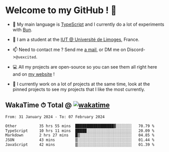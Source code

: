 # Welcome to my GitHub ! 🌃

- 🔭 My main language is [TypeScript](https://www.typescriptlang.org/) and I currently do a lot of experiments with [Bun](https://bun.sh).

- 🌱 I am a student at the [IUT @ Université de Limoges](https://iut.unilim.fr), France.

- 📫 Need to contact me ? Send me <a href="mailto:mikkel@milescode.dev">a mail</a>, or DM me on Discord->`@vexcited`.

- 💻 All my projects are open-source so you can see them all right here and on <a href="https://vexcited.vercel.app">my website</a> !

- 👀 I currently work on a lot of projects at the same time, look at the pinned projects to see my projects that I like the most currently.

## WakaTime ⏱ Total @ [![wakatime](https://wakatime.com/badge/user/0839e595-e07a-435c-8d59-ed95f2a3d6dd.svg)](https://wakatime.com/@0839e595-e07a-435c-8d59-ed95f2a3d6dd)

<!--START_SECTION:waka-->

```txt
From: 31 January 2024 - To: 07 February 2024

Other          35 hrs 55 mins  █████████████████▓░░░░░░░   70.79 %
TypeScript     10 hrs 11 mins  █████░░░░░░░░░░░░░░░░░░░░   20.09 %
Markdown       2 hrs 27 mins   █▒░░░░░░░░░░░░░░░░░░░░░░░   04.85 %
JSON           43 mins         ▒░░░░░░░░░░░░░░░░░░░░░░░░   01.44 %
JavaScript     42 mins         ▒░░░░░░░░░░░░░░░░░░░░░░░░   01.39 %
```

<!--END_SECTION:waka-->
